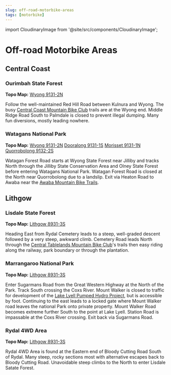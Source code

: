 ```yaml
---
slug: off-road-motorbike-areas
tags: [motorbike]
---
```


import CloudinaryImage from '@site/src/components/CloudinaryImage';

# Off-road Motorbike Areas

## Central Coast

### Ourimbah State Forest

**Topo Map:** [Wyong 9131-2N](https://portal.spatial.nsw.gov.au/download/NSWTopographicMaps/DTDB_GeoReferenced_Raster_CollarOn_161070/2022/25k/9131-2N+WYONG.pdf)

Follow the well-maintained Red Hill Road between Kulnura and Wyong. The busy [Central Coast Mountain Bike Club](https://www.ccmtb.com.au/) trails are at the Wyong end. Middle Ridge Road South to Palmdale is closed to prevent illegal dumping. Many fun diversions, mostly leading nowhere.

### Watagans National Park

**Topo Map:** [Wyong 9131-2N](https://portal.spatial.nsw.gov.au/download/NSWTopographicMaps/DTDB_GeoReferenced_Raster_CollarOn_161070/2022/25k/9131-2N+WYONG.pdf) [Dooralong 9131-1S](https://portal.spatial.nsw.gov.au/download/NSWTopographicMaps/DTDB_GeoReferenced_Raster_CollarOn_161070/2022/25k/9131-1S+DOORALONG.pdf) [Morisset 9131-1N](https://portal.spatial.nsw.gov.au/download/NSWTopographicMaps/DTDB_GeoReferenced_Raster_CollarOn_161070/2022/25k/9131-1N+MORISSET.pdf) [Quorrobolong 9132-2S](https://portal.spatial.nsw.gov.au/download/NSWTopographicMaps/DTDB_GeoReferenced_Raster_CollarOn_161070/2022/25k/9132-2S+QUORROBOLONG.pdf)

Watagan Forest Road starts at Wyong State Forest near Jilliby and tracks North through the Jilliby State Conservation Area and Olney State Forest before entering Watagans National Park. Watagan Forest Road is closed at the North near Quorrobolong due to a landslip. Exit via Heaton Road to Awaba near the [Awaba Mountain Bike Trails](https://hmba.asn.au/riding-with-hmba/awaba-mountain-bike-park/).

## Lithgow

### Lisdale State Forest

**Topo Map:** [Lithgow 8931-3S](https://portal.spatial.nsw.gov.au/download/NSWTopographicMaps/DTDB_GeoReferenced_Raster_CollarOn_161070/2022/25k/8931-3S+LITHGOW.pdf)

<CloudinaryImage publicId="90c723f2-669a-4799-8423-add7a31bec5d_kcnnts" />

Heading East from Rydal Cemetery leads to a steep, well-graded descent followed by a very steep, awkward climb. Cemetery Road leads North through the [Central Tablelands Mountain Bike Club](https://ctmbc.wordpress.com/)'s trails then easy riding along the railway, park boundary or through the plantation.

### Marrangaroo National Park

**Topo Map:** [Lithgow 8931-3S](https://portal.spatial.nsw.gov.au/download/NSWTopographicMaps/DTDB_GeoReferenced_Raster_CollarOn_161070/2022/25k/8931-3S+LITHGOW.pdf)

Enter Sugarmans Road from the Great Western Highway at the North of the Park. Track South crossing the Coxs River. Mount Walker is closed to traffic for development of the [Lake Lyell Pumped Hydro Project](https://www.lakelyellpumpedhydro.com.au/), but is accessible by foot. Continuing to the east leads to a locked gate where Mount Walker road leaves the national Park onto private property. Mount Walker Road becomes extreme further South to the point at Lake Lyell. Station Road is impassable at the Coxs River crossing. Exit back via Sugarmans Road.

### Rydal 4WD Area

**Topo Map:** [Lithgow 8931-3S](https://portal.spatial.nsw.gov.au/download/NSWTopographicMaps/DTDB_GeoReferenced_Raster_CollarOn_161070/2022/25k/8931-3S+LITHGOW.pdf)

Rydal 4WD Area is found at the Eastern end of Bloody Cutting Road South of Rydal. Many steep, rocky sections most with alternative escapes back to Bloody Cutting Road. Unavoidable steep climbs to the North to enter Lisdale Satate Forest.
